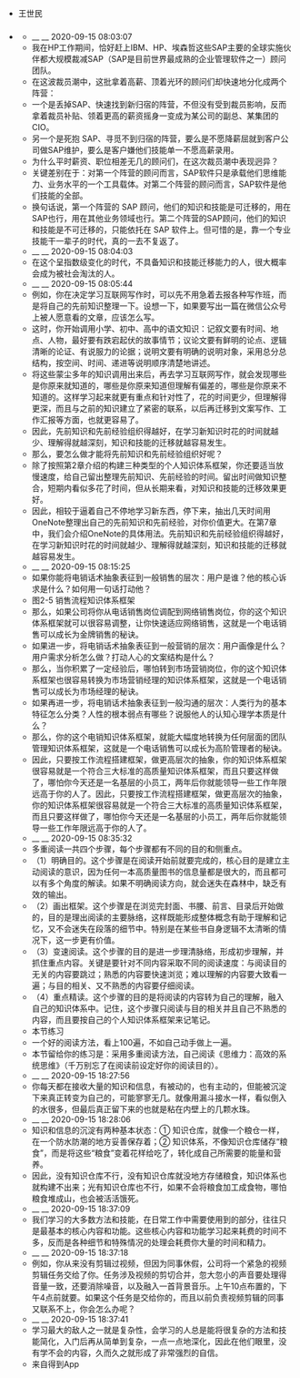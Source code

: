 - 王世民
- ### 
    - __ __ 2020-09-15 08:03:07
    - 我在HP工作期间，恰好赶上IBM、HP、埃森哲这些SAP主要的全球实施伙伴都大规模裁减SAP（SAP是目前世界最成熟的企业管理软件之一）顾问团队。
    - 在这波裁员潮中，这批拿着高薪、顶着光环的顾问们却快速地分化成两个阵营：
    - 一个是丢掉SAP、快速找到新归宿的阵营，不但没有受到裁员影响，反而拿着裁员补贴、领着更高的薪资摇身一变成为某公司的副总、某集团的CIO。
    - 另一个是死抱 SAP、寻觅不到归宿的阵营，要么是不愿降薪屈就到客户公司做SAP维护，要么是客户嫌他们技能单一不愿高薪录用。
    - 为什么平时薪资、职位相差无几的顾问们，在这次裁员潮中表现迥异？
    - 关键差别在于：对第一个阵营的顾问而言，SAP软件只是承载他们思维能力、业务水平的一个工具载体。对第二个阵营的顾问而言，SAP软件是他们技能的全部。
    - 换句话说，第一个阵营的 SAP 顾问，他们的知识和技能是可迁移的，用在 SAP也行，用在其他业务领域也行。第二个阵营的SAP顾问，他们的知识和技能是不可迁移的，只能依托在 SAP 软件上。但可惜的是，靠一个专业技能干一辈子的时代，真的一去不复返了。
    - __ __ 2020-09-15 08:04:03
    - 在这个呈指数级变化的时代，不具备知识和技能迁移能力的人，很大概率会成为被社会淘汰的人。
    - __ __ 2020-09-15 08:05:44
    - 例如，你在决定学习互联网写作时，可以先不用急着去报各种写作班，而是将自己的先前知识整理一下。设想一下，如果要写出一篇在微信公众号上被人愿意看的文章，应该怎么写。
    - 这时，你开始调用小学、初中、高中的语文知识：记叙文要有时间、地点、人物，最好要有跌宕起伏的故事情节；议论文要有鲜明的论点、逻辑清晰的论证、有说服力的论据；说明文要有明确的说明对象，采用总分总结构，按空间、时间、递进等说明顺序清楚地讲述。
    - 将这些蒙尘多年的知识调用出来后，再去学习互联网写作，就会发现哪些是你原来就知道的，哪些是你原来知道但理解有偏差的，哪些是你原来不知道的。这样学习起来就更有重点和针对性了，花的时间更少，但理解得更深，而且与之前的知识建立了紧密的联系，以后再迁移到文案写作、工作汇报等方面，也就更容易了。
    - 因此，先前知识和先前经验组织得越好，在学习新知识时花的时间就越少、理解得就越深刻，知识和技能的迁移就越容易发生。
    - 那么，要怎么做才能将先前知识和先前经验组织好呢？
    - 除了按照第2章介绍的构建三种类型的个人知识体系框架，你还要适当放慢速度，给自己留出整理先前知识、先前经验的时间。留出时间做知识整合，短期内看似多花了时间，但从长期来看，对知识和技能的迁移效果更好。
    - 因此，相较于逼着自己不停地学习新东西，停下来，抽出几天时间用OneNote整理出自己的先前知识和先前经验，对你价值更大。在第7章中，我们会介绍OneNote的具体用法。先前知识和先前经验组织得越好，在学习新知识时花的时间就越少、理解得就越深刻，知识和技能的迁移就越容易发生。
    - __ __ 2020-09-15 08:15:25
    - 如果你能将电销话术抽象表征到一般销售的层次：用户是谁？他的核心诉求是什么？如何用一句话打动他？
    - 图2-5 销售流程知识体系框架
    - 那么，如果公司将你从电话销售岗位调配到网络销售岗位，你的这个知识体系框架就可以很容易调整，让你快速适应网络销售，这就是一个电话销售可以成长为金牌销售的秘诀。
    - 如果进一步，将电销话术抽象表征到一般营销的层次：用户画像是什么？用户需求分析怎么做？打动人心的文案结构是什么？
    - 那么，当你积累了一定经验后，哪怕转到市场营销岗位，你的这个知识体系框架也很容易转换为市场营销经理的知识体系框架，这就是一个电话销售可以成长为市场经理的秘诀。
    - 如果再进一步，将电销话术抽象表征到一般沟通的层次：人类行为的基本特征怎么分类？人性的根本弱点有哪些？说服他人的认知心理学本质是什么？
    - 那么，你的这个电销知识体系框架，就能大幅度地转换为任何层面的团队管理知识体系框架，这就是一个电话销售可以成长为高阶管理者的秘诀。
    - 因此，只要按工作流程搭建框架，做更高层次的抽象，你的知识体系框架很容易就是一个符合三大标准的高质量知识体系框架，而且只要这样做了，哪怕你今天还是一名基层的小员工，两年后你就能领导一些工作年限远高于你的人了。因此，只要按工作流程搭建框架，做更高层次的抽象，你的知识体系框架很容易就是一个符合三大标准的高质量知识体系框架，而且只要这样做了，哪怕你今天还是一名基层的小员工，两年后你就能领导一些工作年限远高于你的人了。
    - __ __ 2020-09-15 08:35:32
    - 多重阅读一共四个步骤，每个步骤都有不同的目的和侧重点。
    - （1）明确目的。这个步骤是在阅读开始前就要完成的，核心目的是建立主动阅读的意识，因为任何一本高质量图书的信息量都是很大的，而且都可以有多个角度的解读。如果不明确阅读方向，就会迷失在森林中，缺乏有效的输出。
    - （2）画出框架。这个步骤是在浏览完封面、书腰、前言、目录后开始做的，目的是理出阅读的主要脉络，这样既能形成整体概念有助于理解和记忆，又不会迷失在段落的细节中。特别是在某些书自身逻辑不太清晰的情况下，这一步更有价值。
    - （3）变速阅读。这个步骤的目的是进一步理清脉络，形成初步理解，并抓住重点内容。关键是要针对不同内容采取不同的阅读速度：与阅读目的无关的内容要跳过；熟悉的内容要快速浏览；难以理解的内容要大致看一遍；与目的相关、又不熟悉的内容要仔细阅读。
    - （4）重点精读。这个步骤的目的是将阅读的内容转为自己的理解，融入自己的知识体系中。记住，这个步骤只阅读与目的相关并且自己不熟悉的内容，而且要按自己的个人知识体系框架来记笔记。
    - 本节练习
    - 一个好的阅读方法，看上100遍，不如自己动手做上一遍。
    - 本节留给你的练习是：采用多重阅读方法，自己阅读《思维力：高效的系统思维》（千万别忘了在阅读前设定好你的阅读目的）。
    - __ __ 2020-09-15 18:27:56
    - 你每天都在接收大量的知识和信息，有被动的，也有主动的，但能被沉淀下来真正转变为自己的，可能寥寥无几。就像用漏斗接水一样，看似倒入的水很多，但最后真正留下来的也就是粘在内壁上的几颗水珠。
    - __ __ 2020-09-15 18:28:06
    - 知识和信息的沉淀有两种基本状态：① 知识仓库，就像一个粮仓一样，在一个防水防潮的地方妥善保存着；② 知识体系，不像知识仓库储存“粮食”，而是将这些“粮食”变着花样给吃了，转化成自己所需要的能量和营养。
    - 因此，没有知识仓库不行，没有知识仓库就没地方存储粮食，知识体系也就构建不出来；光有知识仓库也不行，如果不会将粮食加工成食物，哪怕粮食堆成山，也会被活活饿死。
    - __ __ 2020-09-15 18:37:09
    - 我们学习的大多数方法和技能，在日常工作中需要使用到的部分，往往只是最基本的核心内容和功能。这些核心内容和功能学习起来耗费的时间不多，反而是各种细节和特殊情况的处理会耗费你大量的时间和精力。
    - __ __ 2020-09-15 18:37:18
    - 例如，你从来没有剪辑过视频，但因为同事休假，公司将一个紧急的视频剪辑任务交给了你。任务涉及视频的剪切合并，忽大忽小的声音要处理得音量一致，还要消除噪音，以及融入一首背景音乐。上午10点布置的，下午4点前就要。如果这个任务是交给你的，而且以前负责视频剪辑的同事又联系不上，你会怎么办呢？
    - __ __ 2020-09-15 18:37:41
    - 学习最大的敌人之一就是复杂性，会学习的人总是能将很复杂的方法和技能简化，入门后再从简单到复杂，一点一点地深化，因此在他们眼里，没有学不会的内容，久而久之就形成了非常强烈的自信。
    - 来自得到App
